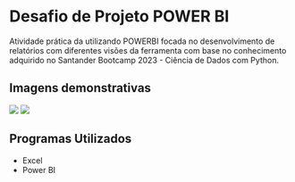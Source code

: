# Desafio de Projeto POWER BI

Atividade  prática da utilizando POWERBI focada no desenvolvimento de relatórios com diferentes visões da ferramenta com base no conhecimento adquirido no Santander  Bootcamp 2023 - Ciência de Dados com Python.

## Imagens demonstrativas

<img src = "Picture_1.jpg">

<img src = "Picture_2.jpg">




## Programas Utilizados

* Excel
* Power BI
